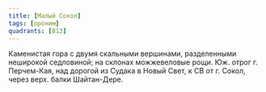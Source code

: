 ```yaml
---
title: [Малый Сокол]
tags: [ороним]
quadrants: [В13]
---
```


Каменистая гора с двумя скальными вершинами, разделенными неширокой седловиной;
на склонах можжевеловые рощи. Юж. отрог г. Перчем-Кая, над дорогой из Судака в
Новый Свет, к СВ от г. Сокол, через верх. балки Шайтан-Дере.
